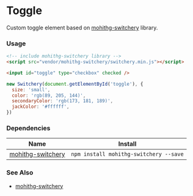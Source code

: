 # Toggle

Custom toggle element based on [mohithg-switchery](https://github.com/mohithg/switchery) library.

<!-- STORY -->

### Usage
```html
<!-- include mohithg-switchery library -->
<script src="vendor/mohithg-switchery/switchery.min.js"></script>

<input id="toggle" type="checkbox" checked />
```
```js
new Switchery(document.getElementById('toggle'), {
  size: 'small',
  color: 'rgb(89, 205, 144)',
  secondaryColor: 'rgb(173, 181, 189)',
  jackColor: '#ffffff',
})
```

### Dependencies

| Name                                                     | Install                           |
|----------------------------------------------------------|-----------------------------------|
| [mohithg-switchery](https://github.com/mohithg/switchery) | `npm install mohithg-switchery --save` |

### See Also
- [mohithg-switchery](https://github.com/mohithg/switchery)
